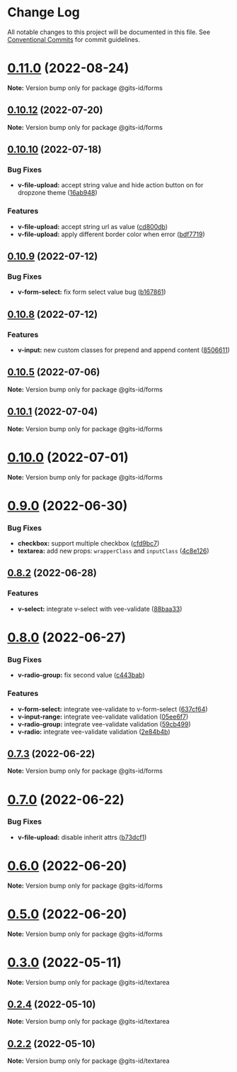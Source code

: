 # Change Log

All notable changes to this project will be documented in this file.
See [Conventional Commits](https://conventionalcommits.org) for commit guidelines.

# [0.11.0](https://github.com/gitsindonesia/ui-component/compare/v0.10.14...v0.11.0) (2022-08-24)

**Note:** Version bump only for package @gits-id/forms

## [0.10.12](https://github.com/gitsindonesia/ui-component/compare/v0.10.11...v0.10.12) (2022-07-20)

**Note:** Version bump only for package @gits-id/forms

## [0.10.10](https://github.com/gitsindonesia/ui-component/compare/v0.10.9...v0.10.10) (2022-07-18)

### Bug Fixes

- **v-file-upload:** accept string value and hide action button on for dropzone theme ([16ab948](https://github.com/gitsindonesia/ui-component/commit/16ab948683098b5d36765b5836c66b890cd13bbf))

### Features

- **v-file-upload:** accept string url as value ([cd800db](https://github.com/gitsindonesia/ui-component/commit/cd800db740fc339cb444a8b3a3c8401d989e4f4c))
- **v-file-upload:** apply different border color when error ([bdf7719](https://github.com/gitsindonesia/ui-component/commit/bdf771949356e43e0de0f68c87cbfca679be8a81))

## [0.10.9](https://github.com/gitsindonesia/ui-component/compare/v0.10.8...v0.10.9) (2022-07-12)

### Bug Fixes

- **v-form-select:** fix form select value bug ([b167861](https://github.com/gitsindonesia/ui-component/commit/b167861fdf70cc502bbeaae55a9fa385532f9edd))

## [0.10.8](https://github.com/gitsindonesia/ui-component/compare/v0.10.7...v0.10.8) (2022-07-12)

### Features

- **v-input:** new custom classes for prepend and append content ([8506611](https://github.com/gitsindonesia/ui-component/commit/85066111934441096d910a8f42d24916b9709622))

## [0.10.5](https://github.com/gitsindonesia/ui-component/compare/v0.10.4...v0.10.5) (2022-07-06)

**Note:** Version bump only for package @gits-id/forms

## [0.10.1](https://github.com/gitsindonesia/ui-component/compare/v0.10.0...v0.10.1) (2022-07-04)

**Note:** Version bump only for package @gits-id/forms

# [0.10.0](https://github.com/gitsindonesia/ui-component/compare/v0.9.0...v0.10.0) (2022-07-01)

**Note:** Version bump only for package @gits-id/forms

# [0.9.0](https://github.com/gitsindonesia/ui-component/compare/v0.8.2...v0.9.0) (2022-06-30)

### Bug Fixes

- **checkbox:** support multiple checkbox ([cfd9bc7](https://github.com/gitsindonesia/ui-component/commit/cfd9bc7cc23c4d4679bedefad2585048ad72831c))
- **textarea:** add new props: `wrapperClass` and `inputClass` ([4c8e126](https://github.com/gitsindonesia/ui-component/commit/4c8e12692cba83a0d507660778a7f506e30956ff))

## [0.8.2](https://github.com/gitsindonesia/ui-component/compare/v0.8.1...v0.8.2) (2022-06-28)

### Features

- **v-select:** integrate v-select with vee-validate ([88baa33](https://github.com/gitsindonesia/ui-component/commit/88baa33ab1a4a267f9e8118982b4978bfb8fd243))

# [0.8.0](https://github.com/gitsindonesia/ui-component/compare/v0.7.3...v0.8.0) (2022-06-27)

### Bug Fixes

- **v-radio-group:** fix second value ([c443bab](https://github.com/gitsindonesia/ui-component/commit/c443bab4f72b6c7b1ba8fb150e5a365d8d982e65))

### Features

- **v-form-select:** integrate vee-validate to v-form-select ([637cf64](https://github.com/gitsindonesia/ui-component/commit/637cf649d6685a1a479c3cc8a569bcb417903c94))
- **v-input-range:** integrate vee-validate validation ([05ee6f7](https://github.com/gitsindonesia/ui-component/commit/05ee6f733e8229877aa8214cf09ae8b7ba30d979))
- **v-radio-group:** integrate vee-validate validation ([59cb499](https://github.com/gitsindonesia/ui-component/commit/59cb4996af7f71b0bf897736ce481c8cb3952728))
- **v-radio:** integrate vee-validate validation ([2e84b4b](https://github.com/gitsindonesia/ui-component/commit/2e84b4b929491520861a0e1d29f5002dadd80ffa))

## [0.7.3](https://github.com/gitsindonesia/ui-component/compare/v0.7.2...v0.7.3) (2022-06-22)

**Note:** Version bump only for package @gits-id/forms

# [0.7.0](https://github.com/gitsindonesia/ui-component/compare/v0.6.0...v0.7.0) (2022-06-22)

### Bug Fixes

- **v-file-upload:** disable inherit attrs ([b73dcf1](https://github.com/gitsindonesia/ui-component/commit/b73dcf1662f105486a0d8dce44dba0efa68859f9))

# [0.6.0](https://github.com/gitsindonesia/ui-component/compare/v0.5.0...v0.6.0) (2022-06-20)

**Note:** Version bump only for package @gits-id/forms

# [0.5.0](https://github.com/gitsindonesia/ui-component/compare/v0.4.8...v0.5.0) (2022-06-20)

**Note:** Version bump only for package @gits-id/forms

# [0.3.0](https://github.com/gitsindonesia/ui-component/compare/v0.2.6...v0.3.0) (2022-05-11)

**Note:** Version bump only for package @gits-id/textarea

## [0.2.4](https://github.com/gitsindonesia/ui-component/compare/v0.2.3...v0.2.4) (2022-05-10)

**Note:** Version bump only for package @gits-id/textarea

## [0.2.2](https://github.com/gitsindonesia/ui-component/compare/v0.2.1...v0.2.2) (2022-05-10)

**Note:** Version bump only for package @gits-id/textarea
